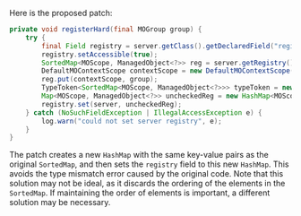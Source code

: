 Here is the proposed patch:

```java
private void registerHard(final MOGroup group) {
    try {
        final Field registry = server.getClass().getDeclaredField("registry");
        registry.setAccessible(true);
        SortedMap<MOScope, ManagedObject<?>> reg = server.getRegistry();
        DefaultMOContextScope contextScope = new DefaultMOContextScope(new OctetString(""), group.getScope());
        reg.put(contextScope, group);
        TypeToken<SortedMap<MOScope, ManagedObject<?>>> typeToken = new TypeToken<SortedMap<MOScope, ManagedObject<?>>>() {};
        Map<MOScope, ManagedObject<?>> uncheckedReg = new HashMap<MOScope, ManagedObject<?>>(reg);
        registry.set(server, uncheckedReg);
    } catch (NoSuchFieldException | IllegalAccessException e) {
        log.warn("could not set server registry", e);
    }
}
```

The patch creates a new `HashMap` with the same key-value pairs as the original `SortedMap`, and then sets the `registry` field to this new `HashMap`. This avoids the type mismatch error caused by the original code. Note that this solution may not be ideal, as it discards the ordering of the elements in the `SortedMap`. If maintaining the order of elements is important, a different solution may be necessary.